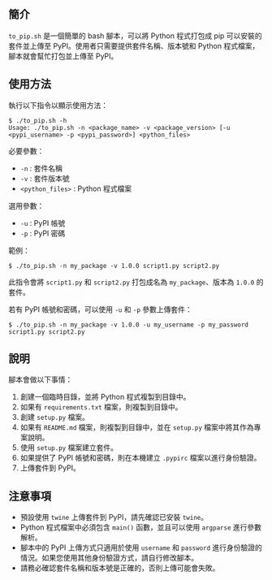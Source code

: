 ## 簡介

`to_pip.sh` 是一個簡單的 bash 腳本，可以將 Python 程式打包成 pip 可以安裝的套件並上傳至 PyPI。使用者只需要提供套件名稱、版本號和 Python 程式檔案，腳本就會幫忙打包並上傳至 PyPI。

## 使用方法

執行以下指令以顯示使用方法：

```
$ ./to_pip.sh -h
Usage: ./to_pip.sh -n <package_name> -v <package_version> [-u <pypi_username> -p <pypi_password>] <python_files>
```

必要參數：
- `-n` : 套件名稱
- `-v` : 套件版本號
- `<python_files>` : Python 程式檔案

選用參數：
- `-u` : PyPI 帳號
- `-p` : PyPI 密碼

範例：
```
$ ./to_pip.sh -n my_package -v 1.0.0 script1.py script2.py
```
此指令會將 `script1.py` 和 `script2.py` 打包成名為 `my_package`、版本為 `1.0.0` 的套件。

若有 PyPI 帳號和密碼，可以使用 `-u` 和 `-p` 參數上傳套件：
```
$ ./to_pip.sh -n my_package -v 1.0.0 -u my_username -p my_password script1.py script2.py
```

## 說明

腳本會做以下事情：

1. 創建一個臨時目錄，並將 Python 程式複製到目錄中。
2. 如果有 `requirements.txt` 檔案，則複製到目錄中。
3. 創建 `setup.py` 檔案。
4. 如果有 `README.md` 檔案，則複製到目錄中，並在 `setup.py` 檔案中將其作為專案說明。
5. 使用 `setup.py` 檔案建立套件。
6. 如果提供了 PyPI 帳號和密碼，則在本機建立 `.pypirc` 檔案以進行身份驗證。
7. 上傳套件到 PyPI。

## 注意事項

- 預設使用 `twine` 上傳套件到 PyPI，請先確認已安裝 `twine`。
- Python 程式檔案中必須包含 `main()` 函數，並且可以使用 `argparse` 進行參數解析。
- 腳本中的 PyPI 上傳方式只適用於使用 `username` 和 `password` 進行身份驗證的情況。如果您使用其他身份驗證方式，請自行修改腳本。
- 請務必確認套件名稱和版本號是正確的，否則上傳可能會失敗。
